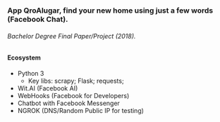 ### App QroAlugar, find your new home using just a few words (Facebook Chat).
###### Bachelor Degree Final Paper/Project (2018).

#### Ecosystem
- Python 3
  - Key libs: scrapy; Flask; requests;
- Wit.AI (Facebook AI)
- WebHooks (Facebook for Developers)
- Chatbot with Facebook Messenger
- NGROK (DNS/Random Public IP for testing) 
